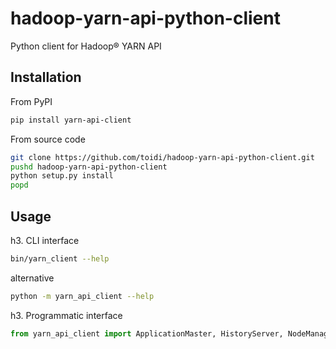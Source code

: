 hadoop-yarn-api-python-client
=============================

Python client for Hadoop® YARN API

Installation
------------

From PyPI

```bash
pip install yarn-api-client
```

From source code

```bash
git clone https://github.com/toidi/hadoop-yarn-api-python-client.git
pushd hadoop-yarn-api-python-client
python setup.py install
popd
```

Usage
-----

h3. CLI interface

```bash
bin/yarn_client --help
```

alternative

```bash
python -m yarn_api_client --help
```

h3. Programmatic interface

```python
from yarn_api_client import ApplicationMaster, HistoryServer, NodeManager, ResourceManager
```
